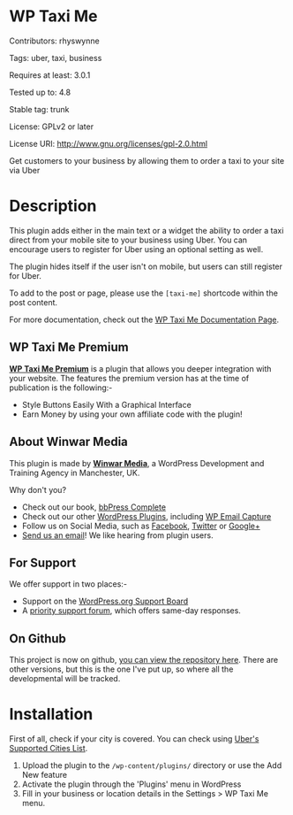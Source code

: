WP Taxi Me
==========
Contributors: rhyswynne

Tags: uber, taxi, business

Requires at least: 3.0.1

Tested up to: 4.8

Stable tag: trunk

License: GPLv2 or later

License URI: http://www.gnu.org/licenses/gpl-2.0.html

Get customers to your business by allowing them to order a taxi to your site via Uber

Description
===========
This plugin adds either in the main text or a widget the ability to order a taxi direct from your mobile site to your business using Uber. You can encourage users to register for Uber using an optional setting as well.

The plugin hides itself if the user isn't on mobile, but users can still register for Uber.

To add to the post or page, please use the `[taxi-me]` shortcode within the post content.

For more documentation, check out the [WP Taxi Me Documentation Page](https://winwar.co.uk/documentation/wp-taxi-me/).

WP Taxi Me Premium
------------------
[**WP Taxi Me Premium**](https://winwar.co.uk/plugins/wp-taxi-premium/) is a plugin that allows you deeper integration with your website. The features the premium version has at the time of publication is the following:-

* Style Buttons Easily With a Graphical Interface
* Earn Money by using your own affiliate code with the plugin!

About Winwar Media
------------------
This plugin is made by [**Winwar Media**](https://winwar.co.uk/), a WordPress Development and Training Agency in Manchester, UK.

Why don't you?

* Check out our book, [bbPress Complete](https://winwar.co.uk/books/bbpress-complete/)
* Check out our other [WordPress Plugins](https://winwar.co.uk/plugins/), including [WP Email Capture](http://wpemailcapture.com)
* Follow us on Social Media, such as [Facebook](https://www.facebook.com/winwaruk), [Twitter](https://twitter.com/winwaruk) or [Google+](https://plus.google.com/+WinwarCoUk)
* [Send us an email](https://winwar.co.uk/contact-us/)! We like hearing from plugin users.

For Support
-----------
We offer support in two places:-

* Support on the [WordPress.org Support Board](http://wordpress.org/support/plugin/wptaxime)
* A [priority support forum](https://winwar.co.uk/priority-support/), which offers same-day responses.

On Github
---------
This project is now on github, [you can view the repository here](https://github.com/rhyswynne/wp-taxi-me). There are other versions, but this is the one I've put up, so where all the developmental will be tracked.

Installation
============
First of all, check if your city is covered. You can check using [Uber's Supported Cities List](https://www.uber.com/cities).

1. Upload the plugin to the `/wp-content/plugins/` directory or use the Add New feature
2. Activate the plugin through the 'Plugins' menu in WordPress
3. Fill in your business or location details in the Settings > WP Taxi Me menu.

